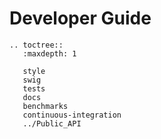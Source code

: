 # Developer Guide

```eval_rst
.. toctree::
   :maxdepth: 1

   style
   swig
   tests
   docs
   benchmarks
   continuous-integration
   ../Public_API
```
